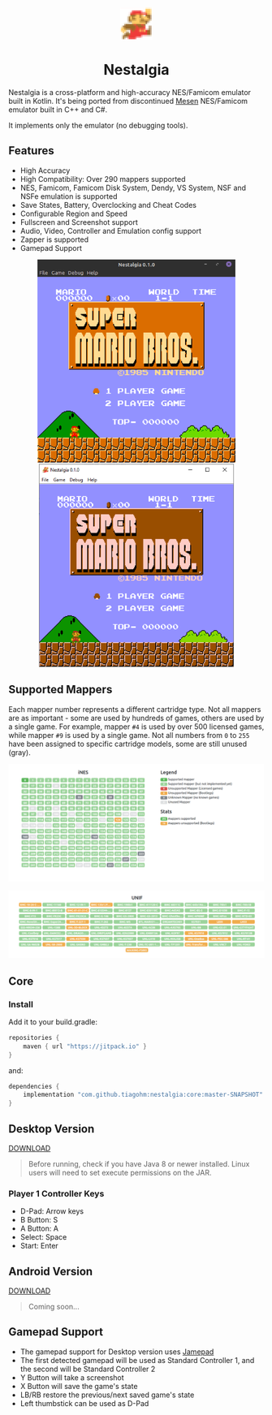 <p align="center">
<img src="https://github.com/tiagohm/nestalgia/blob/master/docs/logo.png?raw=true" height="64" alt="Nestalgia" />
</p>

<h1 align="center">Nestalgia</h1>

Nestalgia is a cross-platform and high-accuracy NES/Famicom emulator built in Kotlin. It's being ported from
discontinued [Mesen](https://github.com/SourMesen/Mesen) NES/Famicom emulator built in C++ and C#.

It implements only the emulator (no debugging tools).

## Features

* High Accuracy
* High Compatibility: Over 290 mappers supported
* NES, Famicom, Famicom Disk System, Dendy, VS System, NSF and NSFe emulation is supported
* Save States, Battery, Overclocking and Cheat Codes
* Configurable Region and Speed
* Fullscreen and Screenshot support
* Audio, Video, Controller and Emulation config support
* Zapper is supported
* Gamepad Support

<p align="center">
<img src="https://github.com/tiagohm/nestalgia/blob/master/docs/1.png?raw=true" height="400" alt="Nestalgia" />
<img src="https://github.com/tiagohm/nestalgia/blob/master/docs/2.png?raw=true" height="400" alt="Nestalgia" />
</p>

## Supported Mappers

Each mapper number represents a different cartridge type. Not all mappers are as important - some are used by hundreds
of games, others are used by a single game. For example, mapper `#4` is used by over 500 licensed games, while
mapper `#9` is used by a single game. Not all numbers from `0` to `255` have been assigned to specific cartridge models,
some are still unused (gray).

![](ines.png)

![](unif.png)

## Core

### Install

Add it to your build.gradle:

```gradle
repositories {
    maven { url "https://jitpack.io" }
}
```

and:

```gradle
dependencies {
    implementation "com.github.tiagohm:nestalgia:core:master-SNAPSHOT"
}
```

## Desktop Version

[DOWNLOAD](https://raw.githubusercontent.com/tiagohm/nestalgia/master/desktop/nestalgia.jar)

> Before running, check if you have Java 8 or newer installed. Linux users will need to set execute permissions on the
JAR.

### Player 1 Controller Keys

* D-Pad: Arrow keys
* B Button: S
* A Button: A
* Select: Space
* Start: Enter

## Android Version

[DOWNLOAD]()

> Coming soon...

## Gamepad Support

* The gamepad support for Desktop version uses [Jamepad](https://github.com/williamahartman/Jamepad)
* The first detected gamepad will be used as Standard Controller 1, and the second will be Standard Controller 2
* Y Button will take a screenshot
* X Button will save the game's state
* LB/RB restore the previous/next saved game's state
* Left thumbstick can be used as D-Pad